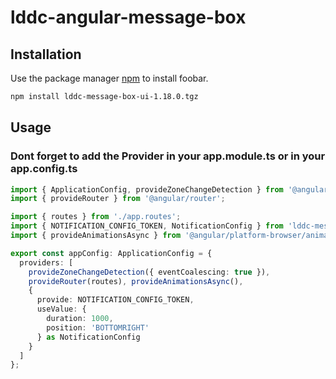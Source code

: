 # lddc-angular-message-box

## Installation

Use the package manager [npm](https://www.npmjs.com/) to install foobar.

```bash
npm install lddc-message-box-ui-1.18.0.tgz
```

## Usage
### Dont forget to add the Provider in your app.module.ts or in your app.config.ts
```typescript
import { ApplicationConfig, provideZoneChangeDetection } from '@angular/core';
import { provideRouter } from '@angular/router';

import { routes } from './app.routes';
import { NOTIFICATION_CONFIG_TOKEN, NotificationConfig } from 'lddc-message-box-ui';
import { provideAnimationsAsync } from '@angular/platform-browser/animations/async';

export const appConfig: ApplicationConfig = {
  providers: [
    provideZoneChangeDetection({ eventCoalescing: true }),
    provideRouter(routes), provideAnimationsAsync(),
    {
      provide: NOTIFICATION_CONFIG_TOKEN,
      useValue: {
        duration: 1000,
        position: 'BOTTOMRIGHT'  
      } as NotificationConfig
    }
  ]
};
```
